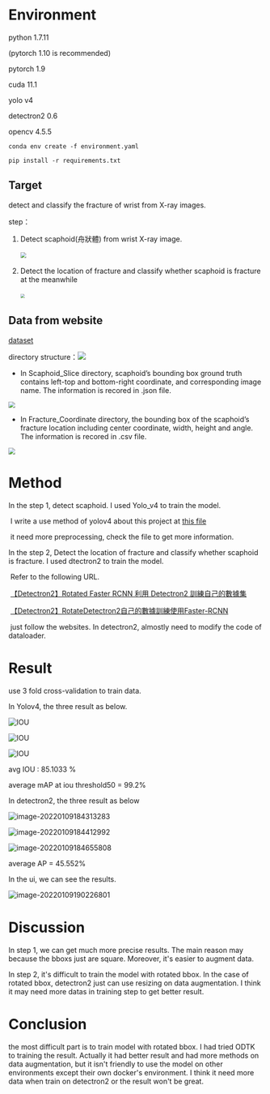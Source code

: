 # Environment

python 1.7.11

(pytorch 1.10 is recommended)

pytorch 1.9 

cuda 11.1

yolo v4

detectron2 0.6

opencv 4.5.5

```
conda env create -f environment.yaml
```

```
pip install -r requirements.txt
```

## Target

detect and classify the fracture of wrist from X-ray images.

step：

1. Detect scaphoid(舟狀體) from wrist X-ray image.

   ​		<img src="https://i.imgur.com/HBEnZGI.png" style="zoom: 67%;" />

2. Detect the location of fracture and classify whether scaphoid is fracture at the meanwhile

   ​			<img src="https://i.imgur.com/RrWhENe.png" style="zoom:50%;" />

   

## Data from website
[dataset](https://drive.google.com/drive/folders/1xk3t4g2h0FPwVmBCkDShpeMF7pay-mp5?usp=sharing)

directory structure：![](https://i.imgur.com/P6KhV3c.png)

* In Scaphoid_Slice directory, scaphoid’s bounding box ground truth contains left-top and bottom-right coordinate, and corresponding image name. The information is recored in .json file.

<img src="https://i.imgur.com/2p9NI1b.png" style="zoom: 80%;" />

* In Fracture_Coordinate directory, the bounding box of the scaphoid’s fracture location including center coordinate, width, height and angle. The information is recored in .csv file.

<img src="https://i.imgur.com/NRsmkpi.png" style="zoom:80%;" />



# Method

In the step 1, detect scaphoid.  I used Yolo_v4 to train the model.

​	I write a use method of yolov4 about this project at [this file](./yolov4.md)

​	it need more preprocessing, check the file to get more information.

In the step 2,  Detect the location of fracture and classify whether scaphoid is fracture. I used dtectron2 to train the model.

​	Refer to the following URL.

​		[【Detectron2】Rotated Faster RCNN 利用 Detectron2 訓練自己的數據集](https://dinghye.gitee.io/2020/11/10/detectron2guidance2/?fbclid=IwAR12PHedZaf_xGwWIJ0IeuYHrnY67_oqTB6CiOhXYwfWjIl4oqQZNGqHz98)

​		[【Detectron2】RotateDetectron2自己的數據訓練使用Faster-RCNN](https://dinghye.gitee.io/2020/10/30/detectron2guidance/?fbclid=IwAR290_rMGEmVByUprmacFT7xxF14U_H298noBpDCEp3DYxmxy-kbbuNFdcw)

​	just follow the websites. In detectron2, almostly need to modify the code of dataloader.



# Result

use 3 fold cross-validation to train data.

In Yolov4, the three result as below.

![IOU](https://github.com/XBlackGlasses/nckue_image_process/blob/main/HW2/img/IOU1.png)

![IOU](https://github.com/XBlackGlasses/nckue_image_process/blob/main/HW2//img/IOU2.png)

![IOU](https://github.com/XBlackGlasses/nckue_image_process/blob/main/HW2/img/IOU3.png)

avg IOU :  85.1033 %

average mAP at iou threshold50 = 99.2%



In detectron2, the three result as below

![image-20220109184313283](https://github.com/XBlackGlasses/nckue_image_process/blob/main/HW2/img/1.png)

![image-20220109184412992](https://github.com/XBlackGlasses/nckue_image_process/blob/main/HW2/img/2.png)

![image-20220109184655808](https://github.com/XBlackGlasses/nckue_image_process/blob/main/HW2/img/3.png)

average AP = 45.552%



In the ui, we can see the results.

![image-20220109190226801](https://github.com/XBlackGlasses/nckue_image_process/blob/main/HW2/img/ui.png)

# Discussion

In step 1, we can get much more precise results. The main reason may because the bboxs just are square. Moreover, it's easier to augment data. 

In step 2, it's difficult to train the model with rotated bbox. In the case of rotated bbox, detectron2 just can use resizing on data augmentation. I think it may need more datas in training step to get better result.

# Conclusion

the most difficult part is to train model with rotated bbox. I had tried ODTK to training the result. Actually it had better result and had more methods on data augmentation, but it isn't friendly to use the model on other environments except their own docker's environment.  I think it need more data when train on detectron2 or the result won't be great.
